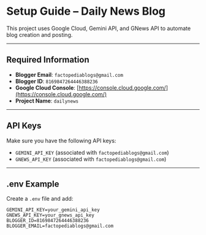 # Setup Guide – Daily News Blog

This project uses Google Cloud, Gemini API, and GNews API to automate blog creation and posting.

---

## Required Information

* **Blogger Email**: `factopediablogs@gmail.com`
* **Blogger ID**: `8169847264446388236`
* **Google Cloud Console**: [https://console.cloud.google.com/](https://console.cloud.google.com/)
* **Project Name**: `dailynews`

---

## API Keys

Make sure you have the following API keys:

* `GEMINI_API_KEY` (associated with `factopediablogs@gmail.com`)
* `GNEWS_API_KEY` (associated with `factopediablogs@gmail.com`)

---

## .env Example

Create a `.env` file and add:

```env
GEMINI_API_KEY=your_gemini_api_key
GNEWS_API_KEY=your_gnews_api_key
BLOGGER_ID=8169847264446388236
BLOGGER_EMAIL=factopediablogs@gmail.com
```

